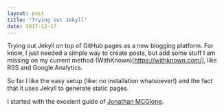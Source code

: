```yaml
---
layout: post
title: "Trying out Jekyll"
date: 2017-12-17
---
```


Trying out Jekyll on top of GitHub pages as a new blogging platform.
For know, I just needed a simple way to create posts, but add some stuff I am 
missing on my current method (WithKnown)[https://withknown.com/], like RSS and Google Analytics.

So far I like the easy setup (like: no installation whatsoever!) and the fact that it uses Jekyll to generate static pages.

I started with the excelent guide of [Jonathan MCGlone](http://jmcglone.com/guides/github-pages/).
